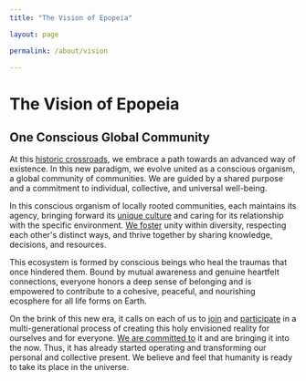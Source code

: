 ```yaml
---
title: "The Vision of Epopeia"

layout: page

permalink: /about/vision

---
```


# The Vision of Epopeia

## One Conscious Global Community

At this [historic crossroads](/about/motivation), we embrace a path towards an advanced way of existence. In this new paradigm, we evolve united as a conscious organism, a global community of communities. We are guided by a shared purpose and a commitment to individual, collective, and universal well-being.

In this conscious organism of locally rooted communities, each maintains its agency, bringing forward its [unique culture](/about/culture) and caring for its relationship with the specific environment. [We foster](/about/values) unity within diversity, respecting each other's distinct ways, and thrive together by sharing knowledge, decisions, and resources.

This ecosystem is formed by conscious beings who heal the traumas that once hindered them. Bound by mutual awareness and genuine heartfelt connections, everyone honors a deep sense of belonging and is empowered to contribute to a cohesive, peaceful, and nourishing ecosphere for all life forms on Earth.

On the brink of this new era, it calls on each of us to [join](/participate/profile) and [participate](/participate) in a multi-generational process of creating this holy envisioned reality for ourselves and for everyone. [We are committed to](/about/mission) it and are bringing it into the now. Thus, it has already started operating and transforming our personal and collective present. We believe and feel that humanity is ready to take its place in the universe.
